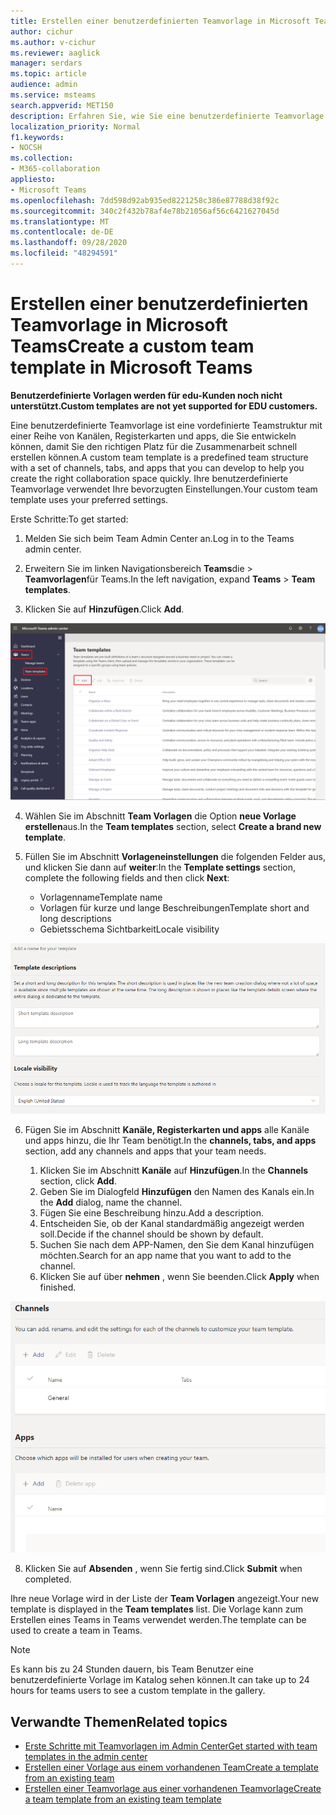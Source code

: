 ```yaml
---
title: Erstellen einer benutzerdefinierten Teamvorlage in Microsoft Teams
author: cichur
ms.author: v-cichur
ms.reviewer: aaglick
manager: serdars
ms.topic: article
audience: admin
ms.service: msteams
search.appverid: MET150
description: Erfahren Sie, wie Sie eine benutzerdefinierte Teamvorlage in Microsoft Teams erstellen.
localization_priority: Normal
f1.keywords:
- NOCSH
ms.collection:
- M365-collaboration
appliesto:
- Microsoft Teams
ms.openlocfilehash: 7dd598d92ab935ed8221258c386e87788d38f92c
ms.sourcegitcommit: 340c2f432b78af4e78b21056af56c6421627045d
ms.translationtype: MT
ms.contentlocale: de-DE
ms.lasthandoff: 09/28/2020
ms.locfileid: "48294591"
---
```

# <a name="create-a-custom-team-template-in-microsoft-teams"></a><span data-ttu-id="26477-103">Erstellen einer benutzerdefinierten Teamvorlage in Microsoft Teams</span><span class="sxs-lookup"><span data-stu-id="26477-103">Create a custom team template in Microsoft Teams</span></span>

<span data-ttu-id="26477-104">**Benutzerdefinierte Vorlagen werden für edu-Kunden noch nicht unterstützt.**</span><span class="sxs-lookup"><span data-stu-id="26477-104">**Custom templates are not yet supported for EDU customers.**</span></span>

<span data-ttu-id="26477-105">Eine benutzerdefinierte Teamvorlage ist eine vordefinierte Teamstruktur mit einer Reihe von Kanälen, Registerkarten und apps, die Sie entwickeln können, damit Sie den richtigen Platz für die Zusammenarbeit schnell erstellen können.</span><span class="sxs-lookup"><span data-stu-id="26477-105">A custom team template is a predefined team structure with a set of channels, tabs, and apps that you can develop to help you create the right collaboration space quickly.</span></span> <span data-ttu-id="26477-106">Ihre benutzerdefinierte Teamvorlage verwendet Ihre bevorzugten Einstellungen.</span><span class="sxs-lookup"><span data-stu-id="26477-106">Your custom team template uses your preferred settings.</span></span>  

<span data-ttu-id="26477-107">Erste Schritte:</span><span class="sxs-lookup"><span data-stu-id="26477-107">To get started:</span></span>

1. <span data-ttu-id="26477-108">Melden Sie sich beim Team Admin Center an.</span><span class="sxs-lookup"><span data-stu-id="26477-108">Log in to the Teams admin center.</span></span>

2. <span data-ttu-id="26477-109">Erweitern Sie im linken Navigationsbereich **Teams**die  >  **Teamvorlagen**für Teams.</span><span class="sxs-lookup"><span data-stu-id="26477-109">In the left navigation, expand **Teams** > **Team templates**.</span></span>

3. <span data-ttu-id="26477-110">Klicken Sie auf **Hinzufügen**.</span><span class="sxs-lookup"><span data-stu-id="26477-110">Click **Add**.</span></span>

![Abbildung des Dialogfelds "Team Vorlagen" mit hervorgehobener Option "hinzufügen"](media/team-templates-new.png)

4. <span data-ttu-id="26477-112">Wählen Sie im Abschnitt **Team Vorlagen** die Option **neue Vorlage erstellen**aus.</span><span class="sxs-lookup"><span data-stu-id="26477-112">In the **Team templates** section, select **Create a brand new template**.</span></span>

5. <span data-ttu-id="26477-113">Füllen Sie im Abschnitt **Vorlageneinstellungen** die folgenden Felder aus, und klicken Sie dann auf **weiter**:</span><span class="sxs-lookup"><span data-stu-id="26477-113">In the **Template settings** section, complete the following fields and then click **Next**:</span></span>
    - <span data-ttu-id="26477-114">Vorlagenname</span><span class="sxs-lookup"><span data-stu-id="26477-114">Template name</span></span>
    - <span data-ttu-id="26477-115">Vorlagen für kurze und lange Beschreibungen</span><span class="sxs-lookup"><span data-stu-id="26477-115">Template short and long descriptions</span></span>
    - <span data-ttu-id="26477-116">Gebietsschema Sichtbarkeit</span><span class="sxs-lookup"><span data-stu-id="26477-116">Locale visibility</span></span>  

![Abbildung des Dialogfelds "Namenseinstellungen für Team Vorlagen"](media/template-add-a-name.png)

6. <span data-ttu-id="26477-118">Fügen Sie im Abschnitt **Kanäle, Registerkarten und apps** alle Kanäle und apps hinzu, die Ihr Team benötigt.</span><span class="sxs-lookup"><span data-stu-id="26477-118">In the **channels, tabs, and apps** section, add any channels and apps that your team needs.</span></span>

    1. <span data-ttu-id="26477-119">Klicken Sie im Abschnitt **Kanäle** auf **Hinzufügen**.</span><span class="sxs-lookup"><span data-stu-id="26477-119">In the **Channels** section, click **Add**.</span></span>
    2. <span data-ttu-id="26477-120">Geben Sie im Dialogfeld **Hinzufügen** den Namen des Kanals ein.</span><span class="sxs-lookup"><span data-stu-id="26477-120">In the **Add** dialog, name the channel.</span></span>
    3. <span data-ttu-id="26477-121">Fügen Sie eine Beschreibung hinzu.</span><span class="sxs-lookup"><span data-stu-id="26477-121">Add a description.</span></span>
    4. <span data-ttu-id="26477-122">Entscheiden Sie, ob der Kanal standardmäßig angezeigt werden soll.</span><span class="sxs-lookup"><span data-stu-id="26477-122">Decide if the channel should be shown by default.</span></span>
    5. <span data-ttu-id="26477-123">Suchen Sie nach dem APP-Namen, den Sie dem Kanal hinzufügen möchten.</span><span class="sxs-lookup"><span data-stu-id="26477-123">Search for an app name that you want to add to the channel.</span></span>
    6. <span data-ttu-id="26477-124">Klicken Sie auf über **nehmen** , wenn Sie beenden.</span><span class="sxs-lookup"><span data-stu-id="26477-124">Click **Apply** when finished.</span></span>

![Abbildung des Bildschirms der Team Vorlagen Kanäle, Registerkarten und Apps](media/template-channels-tabs-apps.png)

8. <span data-ttu-id="26477-126">Klicken Sie auf **Absenden** , wenn Sie fertig sind.</span><span class="sxs-lookup"><span data-stu-id="26477-126">Click **Submit** when completed.</span></span>

<span data-ttu-id="26477-127">Ihre neue Vorlage wird in der Liste der **Team Vorlagen** angezeigt.</span><span class="sxs-lookup"><span data-stu-id="26477-127">Your new template is displayed in the **Team templates** list.</span></span> <span data-ttu-id="26477-128">Die Vorlage kann zum Erstellen eines Teams in Teams verwendet werden.</span><span class="sxs-lookup"><span data-stu-id="26477-128">The template can be used to create a team in Teams.</span></span>

> [!Note]
> <span data-ttu-id="26477-129">Es kann bis zu 24 Stunden dauern, bis Team Benutzer eine benutzerdefinierte Vorlage im Katalog sehen können.</span><span class="sxs-lookup"><span data-stu-id="26477-129">It can take up to 24 hours for teams users to see a custom template in the gallery.</span></span>

## <a name="related-topics"></a><span data-ttu-id="26477-130">Verwandte Themen</span><span class="sxs-lookup"><span data-stu-id="26477-130">Related topics</span></span>

- [<span data-ttu-id="26477-131">Erste Schritte mit Teamvorlagen im Admin Center</span><span class="sxs-lookup"><span data-stu-id="26477-131">Get started with team templates in the admin center</span></span>](get-started-with-teams-templates-in-the-admin-console.md)
- [<span data-ttu-id="26477-132">Erstellen einer Vorlage aus einem vorhandenen Team</span><span class="sxs-lookup"><span data-stu-id="26477-132">Create a template from an existing team</span></span>](create-template-from-existing-team.md)
- [<span data-ttu-id="26477-133">Erstellen einer Teamvorlage aus einer vorhandenen Teamvorlage</span><span class="sxs-lookup"><span data-stu-id="26477-133">Create a team template from an existing team template</span></span>](create-template-from-existing-template.md)
